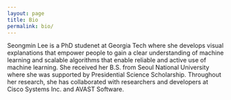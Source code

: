 ```yaml
---
layout: page
title: Bio
permalink: bio/
---
```


Seongmin Lee is a PhD studenet at Georgia Tech where she develops visual explanations that empower people to gain a clear understanding of machine learning and scalable algorithms that enable reliable and active use of machine learning.
She received her B.S. from Seoul National University where she was supported by Presidential Science Scholarship.
Throughout her research, she has collaborated with  researchers and developers at Cisco Systems Inc. and AVAST Software.